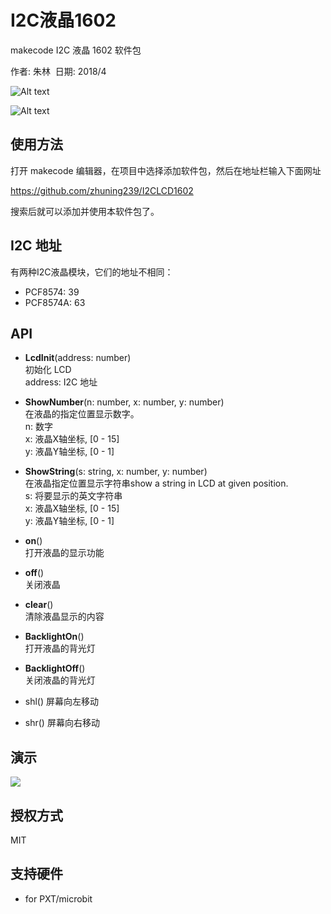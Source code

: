 # I2C液晶1602

makecode I2C 液晶 1602 软件包  

作者: 朱林  
日期: 2018/4

![Alt text](https://github.com/zhuning239/I2CLCD1620_cn/master/icon.png)  
  
![Alt text](https://github.com/zhuning239/I2CLCD1620_cn/master/lcd.jpg)

## 使用方法

打开 makecode 编辑器，在项目中选择添加软件包，然后在地址栏输入下面网址  

https://github.com/zhuning239/I2CLCD1602

搜索后就可以添加并使用本软件包了。

## I2C 地址
有两种I2C液晶模块，它们的地址不相同：    
- PCF8574: 39  
- PCF8574A: 63  

## API

- **LcdInit**(address: number)  
初始化 LCD  
address: I2C 地址  

- **ShowNumber**(n: number, x: number, y: number)  
在液晶的指定位置显示数字。  
n: 数字  
x: 液晶X轴坐标, [0 - 15]  
y: 液晶Y轴坐标, [0 - 1]  

- **ShowString**(s: string, x: number, y: number)  
在液晶指定位置显示字符串show a string in LCD at given position.  
s: 将要显示的英文字符串  
x: 液晶X轴坐标, [0 - 15]  
y: 液晶Y轴坐标, [0 - 1]  

- **on**()  
打开液晶的显示功能

- **off**()  
关闭液晶  

- **clear**()  
清除液晶显示的内容  

- **BacklightOn**()  
打开液晶的背光灯  

- **BacklightOff**()  
关闭液晶的背光灯  

- shl()
屏幕向左移动

- shr()
屏幕向右移动 

## 演示

![](https://github.com/zhuning239/I2CLCD1620/master/demo.jpg)

## 授权方式

MIT

## 支持硬件

* for PXT/microbit

